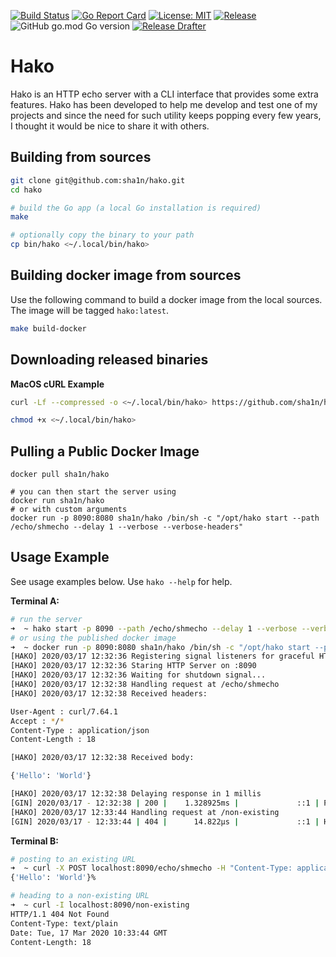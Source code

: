 [![Build Status](https://travis-ci.com/sha1n/hako.svg?branch=master)](https://travis-ci.com/sha1n/hako) [![Go Report Card](https://goreportcard.com/badge/sha1n/hako)](https://goreportcard.com/report/sha1n/hako) [![License: MIT](https://img.shields.io/badge/License-MIT-yellow.svg)](https://opensource.org/licenses/MIT)
[![Release](https://img.shields.io/github/release/sha1n/hako.svg?style=flat-square)](https://github.com/sha1n/hako/releases)
![GitHub go.mod Go version](https://img.shields.io/github/go-mod/go-version/sha1n/hako)
[![Release Drafter](https://github.com/sha1n/hako/actions/workflows/release-drafter.yml/badge.svg)](https://github.com/sha1n/hako/actions/workflows/release-drafter.yml)

# Hako
Hako is an HTTP echo server with a CLI interface that provides some extra features. Hako has been developed to help me develop and test one of my projects and since the need for such utility keeps popping every few years, I thought it would be nice to share it with others.


## Building from sources
```bash
git clone git@github.com:sha1n/hako.git
cd hako

# build the Go app (a local Go installation is required)
make

# optionally copy the binary to your path
cp bin/hako <~/.local/bin/hako>
```

## Building docker image from sources
Use the following command to build a docker image from the local sources. The image will be tagged `hako:latest`.
```bash 
make build-docker
```

## Downloading released binaries

**MacOS cURL Example**
```bash
curl -Lf --compressed -o <~/.local/bin/hako> https://github.com/sha1n/hako/releases/download/v0.6.1/hako-darwin-amd64

chmod +x <~/.local/bin/hako>
```

## Pulling a Public Docker Image
```
docker pull sha1n/hako

# you can then start the server using 
docker run sha1n/hako
# or with custom arguments 
docker run -p 8090:8080 sha1n/hako /bin/sh -c "/opt/hako start --path /echo/shmecho --delay 1 --verbose --verbose-headers"
```

## Usage Example
See usage examples below. Use `hako --help` for help.

**Terminal A:**
```bash 
# run the server
➜  ~ hako start -p 8090 --path /echo/shmecho --delay 1 --verbose --verbose-headers
# or using the published docker image
➜  ~ docker run -p 8090:8080 sha1n/hako /bin/sh -c "/opt/hako start --path /echo/shmecho --delay 1 --verbose --verbose-headers"
[HAKO] 2020/03/17 12:32:36 Registering signal listeners for graceful HTTP server shutdown..
[HAKO] 2020/03/17 12:32:36 Staring HTTP Server on :8090
[HAKO] 2020/03/17 12:32:36 Waiting for shutdown signal...
[HAKO] 2020/03/17 12:32:38 Handling request at /echo/shmecho
[HAKO] 2020/03/17 12:32:38 Received headers:

User-Agent : curl/7.64.1
Accept : */*
Content-Type : application/json
Content-Length : 18

[HAKO] 2020/03/17 12:32:38 Received body:

{'Hello': 'World'}

[HAKO] 2020/03/17 12:32:38 Delaying response in 1 millis
[GIN] 2020/03/17 - 12:32:38 | 200 |    1.328925ms |             ::1 | POST     /echo/shmecho
[HAKO] 2020/03/17 12:33:44 Handling request at /non-existing
[GIN] 2020/03/17 - 12:33:44 | 404 |      14.822µs |             ::1 | HEAD     /non-existing
```

**Terminal B:**
```bash 
# posting to an existing URL
➜  ~ curl -X POST localhost:8090/echo/shmecho -H "Content-Type: application/json" --data "{'Hello': 'World'}"
{'Hello': 'World'}%                                                                                                                                                                                                                                         

# heading to a non-existing URL
➜  ~ curl -I localhost:8090/non-existing
HTTP/1.1 404 Not Found
Content-Type: text/plain
Date: Tue, 17 Mar 2020 10:33:44 GMT
Content-Length: 18
```
